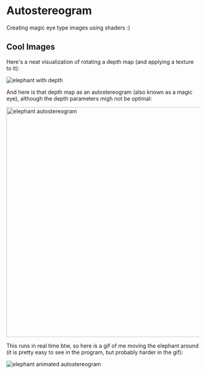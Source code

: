 # Autostereogram
Creating magic eye type images using shaders :)

## Cool Images
<!-- 
  ffmpeg -i elephant.mp4 -vf "scale=256:-1:flags=lanczos,split[s0][s1];[s0]palettegen[p];[s1][p]paletteuse" out.gif
  (Source: https://superuser.com/questions/556029/how-do-i-convert-a-video-to-gif-using-ffmpeg-with-reasonable-quality)
-->
Here's a neat visualization of rotating a depth map (and applying a texture to it):

![elephant with depth](https://github.com/user-attachments/assets/2ae17038-aa31-49ac-95c1-03103e8fe59a)
<!-- MP4 Version: https://github.com/user-attachments/assets/1e4f9044-a055-4ea4-956a-3cc4598b2e93 -->
And here is that depth map as an autostereogram (also known as a magic eye), although the depth parameters migh not be optimal:

<img src="https://github.com/user-attachments/assets/d1f0116f-fa74-47bd-8e84-dde69deb4687" alt="elephant autostereogram" width="600" />

This runs in real time btw, so here is a gif of me moving the elephant around (it is pretty easy to see in the program, but probably harder in the gif):

![elephant animated autostereogram](https://github.com/user-attachments/assets/3ebfb9a6-ea7a-419d-9c5a-14db7890a09e)
